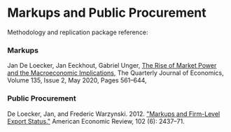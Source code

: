 # Markups and Public Procurement

Methodology and replication package reference: 

### Markups
Jan De Loecker, Jan Eeckhout, Gabriel Unger, [The Rise of Market Power and the Macroeconomic Implications](https://academic.oup.com/qje/article/135/2/561/5714769?login=true), The Quarterly Journal of Economics, Volume 135, Issue 2, May 2020, Pages 561–644,
    
### Public Procurement
De Loecker, Jan, and Frederic Warzynski. 2012. ["Markups and Firm-Level Export Status."](https://www.aeaweb.org/articles?id=10.1257/aer.102.6.2437) American Economic Review, 102 (6): 2437–71.


